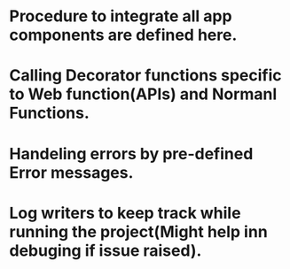 # Procedure to integrate all app components are defined here.
# Calling Decorator functions specific to Web function(APIs) and Normanl Functions.
# Handeling errors by pre-defined Error messages.
# Log writers to keep track while running the project(Might help inn debuging if issue raised).
